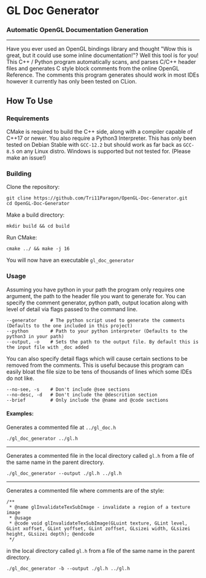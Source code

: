 # GL Doc Generator
### Automatic OpenGL Documentation Generation

---
Have you ever used an OpenGL bindings library and thought 
"Wow this is great, but it could use some inline documentation!"? 
Well this tool is for you! This C++ / Python program automatically scans, and parses C/C++
header files and generates C style block comments from the online OpenGL Reference. The
comments this program generates should work in most IDEs however it currently has only been tested on CLion.

## How To Use
### Requirements
CMake is required to build the C++ side, along with a compiler capable of C++17 or newer. 
You also require a Python3 Interpreter. This has only been tested on Debian Stable with `GCC-12.2`
but should work as far back as `GCC-8.5` on any Linux distro. Windows is supported but not tested for.
(Please make an issue!)
### Building
Clone the repository:
```shell
git cline https://github.com/Tri11Paragon/OpenGL-Doc-Generator.git
cd OpenGL-Doc-Generator
```
Make a build directory:
```shell
mkdir build && cd build
```
Run CMake:
```shell
cmake ../ && make -j 16
```
You will now have an executable `gl_doc_generator`
### Usage
Assuming you have python in your path the program only requires one argument,
the path to the header file you want to generate for. You can specify the comment generator,
python path, output location along with level of detail via flags passed to the command line.
```
--generator     # The python script used to generate the comments (Defaults to the one included in this project)
--python        # Path to your python interpreter (Defaults to the python3 in your path)
--output, -o    # Sets the path to the output file. By default this is the input file with _doc added 
```
You can also specify detail flags which will cause certain sections to be removed from the comments.
This is useful because this program can easily bloat the file size to be tens of thousands of lines which some
IDEs do not like. 
```
--no-see, -s    # Don't include @see sections
--no-desc, -d   # Don't include the @descrition section
--brief         # Only include the @name and @code sections 
```
#### Examples:
Generates a commented file at `../gl_doc.h`
```shell
./gl_doc_generator ../gl.h
```
---
Generates a commented file in the local directory called `gl.h` from a file of the same name in the parent directory.
```shell
./gl_doc_generator --output ./gl.h ../gl.h
```
---
Generates a commented file where comments are of the style:
```
/**
 * @name glInvalidateTexSubImage - invalidate a region of a texture image
 * @usage
 * @code void glInvalidateTexSubImage(GLuint texture, GLint level, GLint xoffset, GLint yoffset, GLint zoffset, GLsizei width, GLsizei height, GLsizei depth); @endcode
 */
```
in the local directory called `gl.h` from a file of the same name in the parent directory.
```shell
./gl_doc_generator -b --output ./gl.h ../gl.h
```